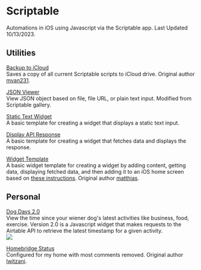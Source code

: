 # Scriptable
Automations in iOS using Javascript via the Scriptable app. Last Updated 10/13/2023.

## Utilities
[Backup to iCloud](https://github.com/calikasten/scriptable-scripts/blob/main/Backup%20to%20iCloud.js) <br>
Saves a copy of all current Scriptable scripts to iCloud drive. Original author [mvan231](https://github.com/mvan231).

[JSON Viewer](https://github.com/calikasten/scriptable/blob/main/JSON%20Viewer.js) <br>
View JSON object based on file, file URL, or plain text input. Modified from Scriptable gallery.

[Static Text Widget](https://github.com/calikasten/scriptable-scripts/blob/main/Static%20Text%20Widget.js) <br>
A basic template for creating a widget that displays a static text input.

[Display API Response](https://github.com/calikasten/scriptable-scripts/blob/main/Display%20API%20Response.js) <br>
A basic template for creating a widget that fetches data and displays the response.

[Widget Template](https://github.com/calikasten/scriptable-scripts/blob/main/Widget%20Template.js) <br>
A basic widget template for creating a widget by adding content, getting data, displaying fetched data, and then adding it to an iOS home screen based on [these instructions](https://dev.to/matthri/create-your-own-ios-widget-with-javascript-5a11). Original author [matthias](https://github.com/matthri).

## Personal
[Dog Days 2.0](https://github.com/calikasten/scriptable-scripts/blob/main/Dog%20Days%202.0.js) <br>
View the time since your wiener dog's latest activities like business, food, exercise. Version 2.0 is a Javascript widget that makes requests to the Airtable API to retrieve the latest timestamp for a given activity. <br>
![](https://github.com/calikasten/scriptable-scripts/blob/main/images/Dog%20Days%202.0.jpg)

[Homebridge Status](https://github.com/calikasten/scriptable/blob/main/Homebridge%20Status.js) <br>
Configured for my home with most comments removed. Original author [lwitzani](https://github.com/lwitzani).
